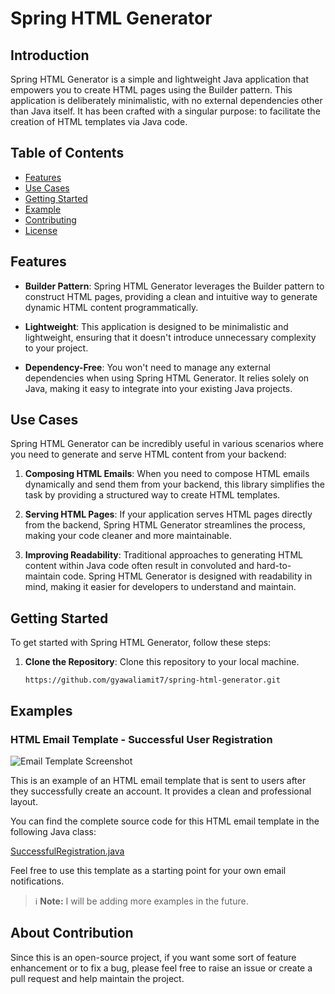 # Spring HTML Generator

## Introduction

Spring HTML Generator is a simple and lightweight Java application that empowers you to create HTML pages using the Builder pattern. This application is deliberately minimalistic, with no external dependencies other than Java itself. It has been crafted with a singular purpose: to facilitate the creation of HTML templates via Java code.

## Table of Contents

- [Features](#features)
- [Use Cases](#use-cases)
- [Getting Started](#getting-started)
- [Example](#example)
- [Contributing](#contributing)
- [License](#license)

## Features

- **Builder Pattern**: Spring HTML Generator leverages the Builder pattern to construct HTML pages, providing a clean and intuitive way to generate dynamic HTML content programmatically.

- **Lightweight**: This application is designed to be minimalistic and lightweight, ensuring that it doesn't introduce unnecessary complexity to your project.

- **Dependency-Free**: You won't need to manage any external dependencies when using Spring HTML Generator. It relies solely on Java, making it easy to integrate into your existing Java projects.

## Use Cases

Spring HTML Generator can be incredibly useful in various scenarios where you need to generate and serve HTML content from your backend:

1. **Composing HTML Emails**: When you need to compose HTML emails dynamically and send them from your backend, this library simplifies the task by providing a structured way to create HTML templates.

2. **Serving HTML Pages**: If your application serves HTML pages directly from the backend, Spring HTML Generator streamlines the process, making your code cleaner and more maintainable.

3. **Improving Readability**: Traditional approaches to generating HTML content within Java code often result in convoluted and hard-to-maintain code. Spring HTML Generator is designed with readability in mind, making it easier for developers to understand and maintain.

## Getting Started

To get started with Spring HTML Generator, follow these steps:

1. **Clone the Repository**: Clone this repository to your local machine.

   ```shell
   https://github.com/gyawaliamit7/spring-html-generator.git
   ```


## Examples

### HTML Email Template - Successful User Registration

![Email Template Screenshot](https://github.com/gyawaliamit7/spring-html-generator/assets/34220616/9a892200-fb86-4ebc-9a19-81f0ba83ca47)

This is an example of an HTML email template that is sent to users after they successfully create an account. It provides a clean and professional layout.

You can find the complete source code for this HTML email template in the following Java class:

[SuccessfulRegistration.java](src/main/java/com/gyawaliamit/spring/html/generator/templates/email/SuccessfulRegistration.java)

Feel free to use this template as a starting point for your own email notifications.


> ℹ️ **Note:** I will be adding more examples in the future.

##  About Contribution
Since this is an open-source project, if you want some sort of feature enhancement or to fix a bug, please feel free to raise an issue or create a pull request and help maintain the project.


